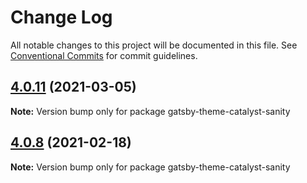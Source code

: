 # Change Log

All notable changes to this project will be documented in this file.
See [Conventional Commits](https://conventionalcommits.org) for commit guidelines.

## [4.0.11](https://github.com/ehowey/gatsby-theme-catalyst/compare/gatsby-theme-catalyst-sanity@4.0.10...gatsby-theme-catalyst-sanity@4.0.11) (2021-03-05)

**Note:** Version bump only for package gatsby-theme-catalyst-sanity





## [4.0.8](https://github.com/ehowey/gatsby-theme-catalyst/compare/gatsby-theme-catalyst-sanity@4.0.7...gatsby-theme-catalyst-sanity@4.0.8) (2021-02-18)

**Note:** Version bump only for package gatsby-theme-catalyst-sanity

